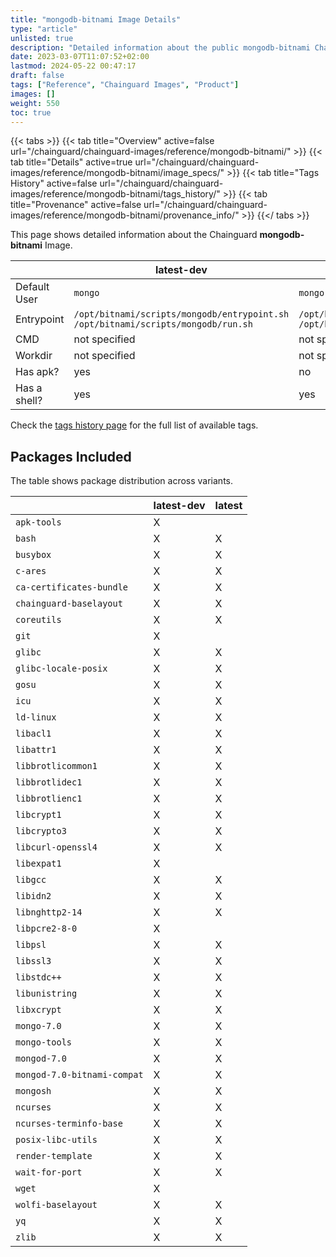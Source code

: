 ```yaml
---
title: "mongodb-bitnami Image Details"
type: "article"
unlisted: true
description: "Detailed information about the public mongodb-bitnami Chainguard Image."
date: 2023-03-07T11:07:52+02:00
lastmod: 2024-05-22 00:47:17
draft: false
tags: ["Reference", "Chainguard Images", "Product"]
images: []
weight: 550
toc: true
---
```


{{< tabs >}}
{{< tab title="Overview" active=false url="/chainguard/chainguard-images/reference/mongodb-bitnami/" >}}
{{< tab title="Details" active=true url="/chainguard/chainguard-images/reference/mongodb-bitnami/image_specs/" >}}
{{< tab title="Tags History" active=false url="/chainguard/chainguard-images/reference/mongodb-bitnami/tags_history/" >}}
{{< tab title="Provenance" active=false url="/chainguard/chainguard-images/reference/mongodb-bitnami/provenance_info/" >}}
{{</ tabs >}}

This page shows detailed information about the Chainguard **mongodb-bitnami** Image.

|              | latest-dev                                                                       | latest                                                                           |
|--------------|----------------------------------------------------------------------------------|----------------------------------------------------------------------------------|
| Default User | `mongo`                                                                          | `mongo`                                                                          |
| Entrypoint   | `/opt/bitnami/scripts/mongodb/entrypoint.sh /opt/bitnami/scripts/mongodb/run.sh` | `/opt/bitnami/scripts/mongodb/entrypoint.sh /opt/bitnami/scripts/mongodb/run.sh` |
| CMD          | not specified                                                                    | not specified                                                                    |
| Workdir      | not specified                                                                    | not specified                                                                    |
| Has apk?     | yes                                                                              | no                                                                               |
| Has a shell? | yes                                                                              | yes                                                                              |

Check the [tags history page](/chainguard/chainguard-images/reference/mongodb-bitnami/tags_history/) for the full list of available tags.

## Packages Included
The table shows package distribution across variants.

|                             | latest-dev | latest |
|-----------------------------|------------|--------|
| `apk-tools`                 | X          |        |
| `bash`                      | X          | X      |
| `busybox`                   | X          | X      |
| `c-ares`                    | X          | X      |
| `ca-certificates-bundle`    | X          | X      |
| `chainguard-baselayout`     | X          | X      |
| `coreutils`                 | X          | X      |
| `git`                       | X          |        |
| `glibc`                     | X          | X      |
| `glibc-locale-posix`        | X          | X      |
| `gosu`                      | X          | X      |
| `icu`                       | X          | X      |
| `ld-linux`                  | X          | X      |
| `libacl1`                   | X          | X      |
| `libattr1`                  | X          | X      |
| `libbrotlicommon1`          | X          | X      |
| `libbrotlidec1`             | X          | X      |
| `libbrotlienc1`             | X          | X      |
| `libcrypt1`                 | X          | X      |
| `libcrypto3`                | X          | X      |
| `libcurl-openssl4`          | X          | X      |
| `libexpat1`                 | X          |        |
| `libgcc`                    | X          | X      |
| `libidn2`                   | X          | X      |
| `libnghttp2-14`             | X          | X      |
| `libpcre2-8-0`              | X          |        |
| `libpsl`                    | X          | X      |
| `libssl3`                   | X          | X      |
| `libstdc++`                 | X          | X      |
| `libunistring`              | X          | X      |
| `libxcrypt`                 | X          | X      |
| `mongo-7.0`                 | X          | X      |
| `mongo-tools`               | X          | X      |
| `mongod-7.0`                | X          | X      |
| `mongod-7.0-bitnami-compat` | X          | X      |
| `mongosh`                   | X          | X      |
| `ncurses`                   | X          | X      |
| `ncurses-terminfo-base`     | X          | X      |
| `posix-libc-utils`          | X          | X      |
| `render-template`           | X          | X      |
| `wait-for-port`             | X          | X      |
| `wget`                      | X          |        |
| `wolfi-baselayout`          | X          | X      |
| `yq`                        | X          | X      |
| `zlib`                      | X          | X      |


